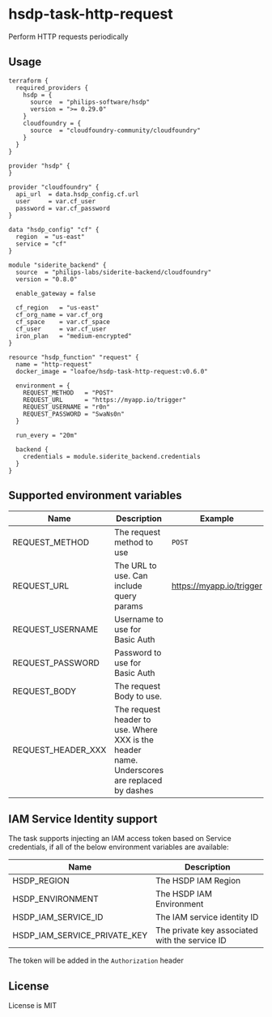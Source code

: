 # hsdp-task-http-request

Perform HTTP requests periodically

## Usage
```hcl
terraform {
  required_providers {
    hsdp = {
      source  = "philips-software/hsdp"
      version = ">= 0.29.0"
    }
    cloudfoundry = {
      source  = "cloudfoundry-community/cloudfoundry"
    }
  }
}

provider "hsdp" {
}

provider "cloudfoundry" {
  api_url  = data.hsdp_config.cf.url
  user     = var.cf_user
  password = var.cf_password
}

data "hsdp_config" "cf" {
  region  = "us-east"
  service = "cf"
}

module "siderite_backend" {
  source  = "philips-labs/siderite-backend/cloudfoundry"
  version = "0.8.0"
  
  enable_gateway = false
  
  cf_region   = "us-east"
  cf_org_name = var.cf_org
  cf_space    = var.cf_space
  cf_user     = var.cf_user
  iron_plan   = "medium-encrypted"
}

resource "hsdp_function" "request" {
  name = "http-request"
  docker_image = "loafoe/hsdp-task-http-request:v0.6.0"
  
  environment = {
    REQUEST_METHOD   = "POST"
    REQUEST_URL      = "https://myapp.io/trigger"
    REQUEST_USERNAME = "r0n"
    REQUEST_PASSWORD = "SwaNs0n"
  }
 
  run_every = "20m"
 
  backend {
    credentials = module.siderite_backend.credentials
  }
}
```

## Supported environment variables

| Name               | Description                                                                                 | Example                  |
|--------------------|---------------------------------------------------------------------------------------------|--------------------------|
 | REQUEST_METHOD     | The request method to use                                                                   | `POST`                   |
 | REQUEST_URL        | The URL to use. Can include query params                                                    | https://myapp.io/trigger |
 | REQUEST_USERNAME   | Username to use for Basic Auth                                                              |                          |
 | REQUEST_PASSWORD   | Password to use for Basic Auth                                                              |                          |
 | REQUEST_BODY       | The request Body to use.                                                                    |                          |
 | REQUEST_HEADER_XXX | The request header to use. Where XXX is the header name. Underscores are replaced by dashes |                          | 

## IAM Service Identity support

The task supports injecting an IAM access token based on Service credentials, if all of the below
environment variables are available:

| Name                         | Description                                    |
|------------------------------|------------------------------------------------|
| HSDP_REGION                  | The HSDP IAM Region                            |
| HSDP_ENVIRONMENT             | The HSDP IAM Environment                       |
| HSDP_IAM_SERVICE_ID          | The IAM service identity ID                    |
| HSDP_IAM_SERVICE_PRIVATE_KEY | The private key associated with the service ID |

The token will be added in the `Authorization` header

## License

License is MIT
